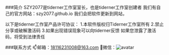 ###简介
SZY2077是tiderner工作室室长，也是tiderner工作室创建者
我们有自己的官方网站：szy2077.github.io
我们会把软件更新到网站，

以下是tiderner工作室产品许可协议：
1.本软件版权归Tiderner工作室所有
2.禁止分享或破解激活码
3.如果出现错误现象可以向tiderner反馈
如果您泄露了激活码，将受到法律责任

###联系方式
📫邮箱：18116231008@163.com
💬微信：![avatar](wechat.png)
